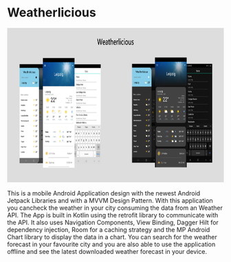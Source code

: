 # Weatherlicious

<img src="https://github.com/agul1no/Weatherlicious/blob/master/Mockup.png" width="800" height="360" />

This is a mobile Android Application design with the newest Android Jetpack Libraries and with a MVVM Design Pattern. With this application you cancheck the weather in your city consuming the data from an Weather API. The App is built in Kotlin using the retrofit library to communicate with the API. It also uses Navigation Components, View Binding, Dagger Hilt for dependency injection, Room for a caching strategy and the MP Android Chart library to display the data in a chart. You can search for the weather forecast in your favourite city and you are also able to use the application offline and see the latest downloaded weather forecast in your device.
